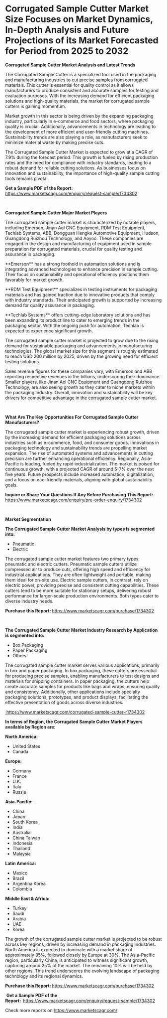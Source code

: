 <p><h1>Corrugated Sample Cutter Market Size Focuses on Market Dynamics, In-Depth Analysis and Future Projections of its Market Forecasted for Period from 2025 to 2032</h1></p><p><strong>Corrugated Sample Cutter Market Analysis and Latest Trends</strong></p>
<p><p>The Corrugated Sample Cutter is a specialized tool used in the packaging and manufacturing industries to cut precise samples from corrugated materials. This cutter is essential for quality control as it allows manufacturers to produce consistent and accurate samples for testing and evaluation purposes. With the increasing demand for efficient packaging solutions and high-quality materials, the market for corrugated sample cutters is gaining momentum.</p><p>Market growth in this sector is being driven by the expanding packaging industry, particularly in e-commerce and food sectors, where packaging quality is crucial. Additionally, advancements in technology are leading to the development of more efficient and user-friendly cutting machines. Sustainability trends are also playing a role, as manufacturers seek to minimize material waste by making precise cuts.</p><p>The Corrugated Sample Cutter Market is expected to grow at a CAGR of 7.9% during the forecast period. This growth is fueled by rising production rates and the need for compliance with industry standards, leading to a robust demand for reliable cutting solutions. As businesses focus on innovation and sustainability, the importance of high-quality sample cutting tools remains pivotal.</p></p>
<p><strong>Get a Sample PDF of the Report:&nbsp;</strong> <a href="https://www.marketscagr.com/enquiry/request-sample/1734302?utm_campaign=2215&utm_medium=2&utm_source=Github&utm_content=ia&utm_term=18022025&utm_id=corrugated-sample-cutter">https://www.marketscagr.com/enquiry/request-sample/1734302</a></p>
<p>&nbsp;</p>
<p><strong>Corrugated Sample Cutter Major Market Players</strong></p>
<p><p>The corrugated sample cutter market is characterized by notable players, including Emerson, Jinan Aol CNC Equipment, RDM Test Equipment, Techlab Systems, ABB, Dongguan Hengke Automotive Equipment, Hudson, Guangdong Ruizhou Technology, and Aoyoo. These companies are engaged in the design and manufacturing of equipment used in sample preparation for corrugated materials, crucial for quality testing and assurance in packaging.</p><p>**Emerson** has a strong foothold in automation solutions and is integrating advanced technologies to enhance precision in sample cutting. Their focus on sustainability and operational efficiency positions them favorably for market growth. </p><p>**RDM Test Equipment** specializes in testing instruments for packaging materials and has gained traction due to innovative products that comply with industry standards. Their anticipated growth is supported by increasing demand for quality assurance in packaging.</p><p>**Techlab Systems** offers cutting-edge laboratory solutions and has been expanding its product line to cater to emerging trends in the packaging sector. With the ongoing push for automation, Techlab is expected to experience significant growth.</p><p>The corrugated sample cutter market is projected to grow due to the rising demand for sustainable packaging and advancements in manufacturing technologies. The global market size for this segment is roughly estimated to reach USD 200 million by 2025, driven by the growing need for efficient testing solutions.</p><p>Sales revenue figures for these companies vary, with Emerson and ABB reporting respective revenues in the billions, underscoring their dominance. Smaller players, like Jinan Aol CNC Equipment and Guangdong Ruizhou Technology, are also seeing growth as they cater to niche markets within the packaging industry. Overall, innovation and sustainability will be key drivers for competitive advantage in the corrugated sample cutter market.</p></p>
<p>&nbsp;</p>
<p><strong>What Are The Key Opportunities For Corrugated Sample Cutter Manufacturers?</strong></p>
<p><p>The corrugated sample cutter market is experiencing robust growth, driven by the increasing demand for efficient packaging solutions across industries such as e-commerce, food, and consumer goods. Innovations in packaging technology and sustainability trends are propelling market expansion. The rise of automated systems and advancements in cutting precision are further enhancing operational efficiency. Regionally, Asia-Pacific is leading, fueled by rapid industrialization. The market is poised for continuous growth, with a projected CAGR of around 5-7% over the next five years. Future prospects include increased automation, digitalization, and a focus on eco-friendly materials, aligning with global sustainability goals.</p></p>
<p><strong>Inquire or Share Your Questions If Any Before Purchasing This Report:</strong> <a href="https://www.marketscagr.com/enquiry/pre-order-enquiry/1734302?utm_campaign=2215&utm_medium=2&utm_source=Github&utm_content=ia&utm_term=18022025&utm_id=corrugated-sample-cutter">https://www.marketscagr.com/enquiry/pre-order-enquiry/1734302</a></p>
<p>&nbsp;</p>
<p><strong>Market Segmentation</strong></p>
<p><strong>The Corrugated Sample Cutter Market Analysis by types is segmented into:</strong></p>
<p><ul><li>Pneumatic</li><li>Electric</li></ul></p>
<p><p>The corrugated sample cutter market features two primary types: pneumatic and electric cutters. Pneumatic sample cutters utilize compressed air to produce cuts, offering high speed and efficiency for industrial applications. They are often lightweight and portable, making them ideal for on-site use. Electric sample cutters, in contrast, rely on electric power, providing precise and consistent cutting capabilities. These cutters tend to be more suitable for stationary setups, delivering robust performance for larger-scale production environments. Both types cater to diverse industry needs.</p></p>
<p><strong>Purchase this Report:&nbsp;</strong><a href="https://www.marketscagr.com/purchase/1734302?utm_campaign=2215&utm_medium=2&utm_source=Github&utm_content=ia&utm_term=18022025&utm_id=corrugated-sample-cutter">https://www.marketscagr.com/purchase/1734302</a></p>
<p>&nbsp;</p>
<p><strong>The Corrugated Sample Cutter Market Industry Research by Application is segmented into:</strong></p>
<p><ul><li>Box Packaging</li><li>Paper Packaging</li><li>Others</li></ul></p>
<p><p>The corrugated sample cutter market serves various applications, primarily in box and paper packaging. In box packaging, these cutters are essential for producing precise samples, enabling manufacturers to test designs and materials for shipping containers. In paper packaging, the cutters help create accurate samples for products like bags and wraps, ensuring quality and consistency. Additionally, other applications include specialty packaging solutions, prototypes, and product displays, facilitating the effective presentation of goods across diverse industries.</p></p>
<p><a href="https://www.marketscagr.com/corrugated-sample-cutter-r1734302?utm_campaign=2215&utm_medium=2&utm_source=Github&utm_content=ia&utm_term=18022025&utm_id=corrugated-sample-cutter">&nbsp;https://www.marketscagr.com/corrugated-sample-cutter-r1734302</a></p>
<p><strong>In terms of Region, the Corrugated Sample Cutter Market Players available by Region are:</strong></p>
<p>
    <p> <strong> North America: </strong>
        <ul>
            <li>United States</li>
            <li>Canada</li>
        </ul>
        </p> 
    <p> <strong> Europe: </strong>
        <ul>
            <li>Germany</li>
            <li>France</li>
            <li>U.K.</li>
            <li>Italy</li>
            <li>Russia</li>
        </ul>
        </p> 
    <p> <strong> Asia-Pacific: </strong>
        <ul>
            <li>China</li>
            <li>Japan</li>
            <li>South Korea</li>
            <li>India</li>
            <li>Australia</li>
            <li>China Taiwan</li>
            <li>Indonesia</li>
            <li>Thailand</li>
            <li>Malaysia</li>
        </ul>
        </p> 
    <p> <strong> Latin America: </strong>
        <ul>
            <li>Mexico</li>
            <li>Brazil</li>
            <li>Argentina Korea</li>
            <li>Colombia</li>
        </ul>
        </p> 
    <p> <strong> Middle East & Africa: </strong>
        <ul>
            <li>Turkey</li>
            <li>Saudi</li>
            <li>Arabia</li>
            <li>UAE</li>
            <li>Korea</li>
        </ul>
    </p>
    </p>
<p><p>The growth of the corrugated sample cutter market is projected to be robust across key regions, driven by increasing demand in packaging industries. North America is expected to dominate with a market share of approximately 35%, followed closely by Europe at 30%. The Asia-Pacific region, particularly China, is anticipated to witness significant growth, capturing around 25% of the market. The remaining 10% will be held by other regions. This trend underscores the evolving landscape of packaging technology and its regional dynamics.</p></p>
<p><strong>Purchase this Report: </strong><a href="https://www.marketscagr.com/purchase/1734302?utm_campaign=2215&utm_medium=2&utm_source=Github&utm_content=ia&utm_term=18022025&utm_id=corrugated-sample-cutter">https://www.marketscagr.com/purchase/1734302</a></p>
<p>&nbsp;<strong>Get a Sample PDF of the Report:&nbsp;&nbsp;</strong><a href="https://www.marketscagr.com/enquiry/request-sample/1734302?utm_campaign=2215&utm_medium=2&utm_source=Github&utm_content=ia&utm_term=18022025&utm_id=corrugated-sample-cutter">https://www.marketscagr.com/enquiry/request-sample/1734302</a></p>
<p><strong></strong></p>
<p>Check more reports on <a href="https://www.marketscagr.com/?utm_campaign=2215&utm_medium=2&utm_source=Github&utm_content=ia&utm_term=18022025&utm_id=corrugated-sample-cutter">https://www.marketscagr.com/</a></p>